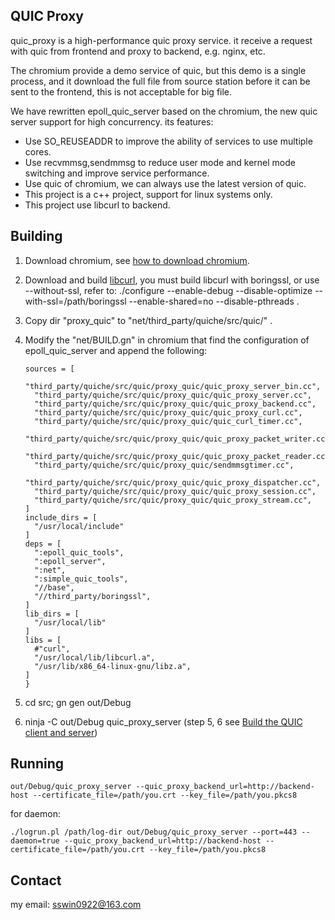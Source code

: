 ## QUIC Proxy

quic_proxy is a high-performance quic proxy service. it receive a  request with quic from frontend and proxy to backend, e.g. nginx, etc.

The chromium provide a demo service of quic, but this demo is a single process, and it download the full file from source station before it can be sent to the frontend, this is not acceptable for big file.

We have rewritten epoll_quic_server based on the chromium, the new quic server support for high concurrency. its features:

- Use SO_REUSEADDR to improve the ability of services to use multiple cores.
- Use recvmmsg,sendmmsg to reduce user mode and kernel mode switching and improve service performance.
- Use quic of chromium, we can always use the latest version of quic.
- This project is a c++ project, support for linux systems only.
- This project use libcurl to backend.

## Building

1. Download chromium, see [how to download chromium](https://chromium.googlesource.com/chromium/src/+/master/docs/linux_build_instructions.md/).
2. Download and build [libcurl](https://curl.haxx.se/download.html), you must build libcurl with boringssl, or use --without-ssl, refer to: ./configure --enable-debug --disable-optimize --with-ssl=/path/boringssl --enable-shared=no --disable-pthreads .
3. Copy dir "proxy_quic" to "net/third_party/quiche/src/quic/" .
4. Modify the "net/BUILD.gn" in chromium that find the configuration of epoll_quic_server and append the following:

    ```executable("quic_proxy_server") {
    sources = [
      "third_party/quiche/src/quic/proxy_quic/quic_proxy_server_bin.cc",
      "third_party/quiche/src/quic/proxy_quic/quic_proxy_server.cc",
      "third_party/quiche/src/quic/proxy_quic/quic_proxy_backend.cc",
      "third_party/quiche/src/quic/proxy_quic/quic_proxy_curl.cc",
      "third_party/quiche/src/quic/proxy_quic/quic_curl_timer.cc",
      "third_party/quiche/src/quic/proxy_quic/quic_proxy_packet_writer.cc",
      "third_party/quiche/src/quic/proxy_quic/quic_proxy_packet_reader.cc",
      "third_party/quiche/src/quic/proxy_quic/sendmmsgtimer.cc",
      "third_party/quiche/src/quic/proxy_quic/quic_proxy_dispatcher.cc",
      "third_party/quiche/src/quic/proxy_quic/quic_proxy_session.cc",
      "third_party/quiche/src/quic/proxy_quic/quic_proxy_stream.cc",
    ]
    include_dirs = [
      "/usr/local/include"
    ]
    deps = [
      ":epoll_quic_tools",
      ":epoll_server",
      ":net",
      ":simple_quic_tools",
      "//base",
      "//third_party/boringssl",
    ]
    lib_dirs = [
      "/usr/local/lib"
    ]
    libs = [
      #"curl",
      "/usr/local/lib/libcurl.a",
      "/usr/lib/x86_64-linux-gnu/libz.a",
    ]
   }
   ```

5. cd src; gn gen out/Debug
6. ninja -C out/Debug quic_proxy_server (step 5, 6 see [Build the QUIC client and server](https://www.chromium.org/quic/playing-with-quic))

## Running
```
out/Debug/quic_proxy_server --quic_proxy_backend_url=http://backend-host --certificate_file=/path/you.crt --key_file=/path/you.pkcs8
```
for daemon:
```
./logrun.pl /path/log-dir out/Debug/quic_proxy_server --port=443 --daemon=true --quic_proxy_backend_url=http://backend-host --certificate_file=/path/you.crt --key_file=/path/you.pkcs8
```


## Contact
my email: sswin0922@163.com
